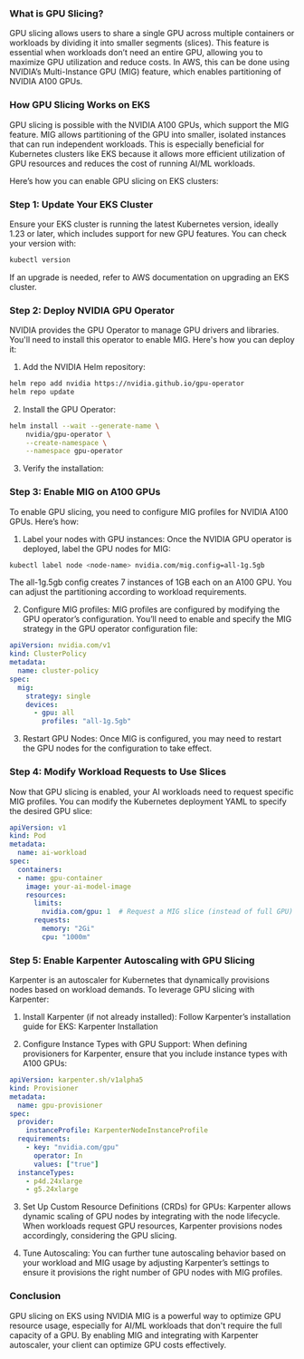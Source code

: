 ### What is GPU Slicing?
GPU slicing allows users to share a single GPU across multiple containers or workloads by dividing it into smaller segments (slices). This feature is essential when workloads don’t need an entire GPU, allowing you to maximize GPU utilization and reduce costs. In AWS, this can be done using NVIDIA’s Multi-Instance GPU (MIG) feature, which enables partitioning of NVIDIA A100 GPUs.

### How GPU Slicing Works on EKS
GPU slicing is possible with the NVIDIA A100 GPUs, which support the MIG feature. MIG allows partitioning of the GPU into smaller, isolated instances that can run independent workloads. This is especially beneficial for Kubernetes clusters like EKS because it allows more efficient utilization of GPU resources and reduces the cost of running AI/ML workloads.

Here’s how you can enable GPU slicing on EKS clusters:

### Step 1: Update Your EKS Cluster
Ensure your EKS cluster is running the latest Kubernetes version, ideally 1.23 or later, which includes support for new GPU features. You can check your version with:

```bash
kubectl version
```

If an upgrade is needed, refer to AWS documentation on upgrading an EKS cluster.

### Step 2: Deploy NVIDIA GPU Operator
NVIDIA provides the GPU Operator to manage GPU drivers and libraries. You'll need to install this operator to enable MIG. Here's how you can deploy it:

1. Add the NVIDIA Helm repository:
```bash
helm repo add nvidia https://nvidia.github.io/gpu-operator
helm repo update
```
2. Install the GPU Operator:
```bash
helm install --wait --generate-name \
    nvidia/gpu-operator \
    --create-namespace \
    --namespace gpu-operator
```
3. Verify the installation:

### Step 3: Enable MIG on A100 GPUs
To enable GPU slicing, you need to configure MIG profiles for NVIDIA A100 GPUs. Here’s how:

1. Label your nodes with GPU instances: Once the NVIDIA GPU operator is deployed, label the GPU nodes for MIG:

```bash
kubectl label node <node-name> nvidia.com/mig.config=all-1g.5gb
```
The all-1g.5gb config creates 7 instances of 1GB each on an A100 GPU. You can adjust the partitioning according to workload requirements.

2. Configure MIG profiles: MIG profiles are configured by modifying the GPU operator’s configuration. You’ll need to enable and specify the MIG strategy in the GPU operator configuration file:

```yaml
apiVersion: nvidia.com/v1
kind: ClusterPolicy
metadata:
  name: cluster-policy
spec:
  mig:
    strategy: single
    devices:
      - gpu: all
        profiles: "all-1g.5gb"
```

3. Restart GPU Nodes: Once MIG is configured, you may need to restart the GPU nodes for the configuration to take effect.

### Step 4: Modify Workload Requests to Use Slices
Now that GPU slicing is enabled, your AI workloads need to request specific MIG profiles. You can modify the Kubernetes deployment YAML to specify the desired GPU slice:

```yaml
apiVersion: v1
kind: Pod
metadata:
  name: ai-workload
spec:
  containers:
  - name: gpu-container
    image: your-ai-model-image
    resources:
      limits:
        nvidia.com/gpu: 1  # Request a MIG slice (instead of full GPU)
      requests:
        memory: "2Gi"
        cpu: "1000m"
```

### Step 5: Enable Karpenter Autoscaling with GPU Slicing
Karpenter is an autoscaler for Kubernetes that dynamically provisions nodes based on workload demands. To leverage GPU slicing with Karpenter:

1. Install Karpenter (if not already installed): Follow Karpenter’s installation guide for EKS: Karpenter Installation

2. Configure Instance Types with GPU Support: When defining provisioners for Karpenter, ensure that you include instance types with A100 GPUs:

```yaml
apiVersion: karpenter.sh/v1alpha5
kind: Provisioner
metadata:
  name: gpu-provisioner
spec:
  provider:
    instanceProfile: KarpenterNodeInstanceProfile
  requirements:
    - key: "nvidia.com/gpu"
      operator: In
      values: ["true"]
  instanceTypes:
    - p4d.24xlarge
    - g5.24xlarge

```

3. Set Up Custom Resource Definitions (CRDs) for GPUs: Karpenter allows dynamic scaling of GPU nodes by integrating with the node lifecycle. When workloads request GPU resources, Karpenter provisions nodes accordingly, considering the GPU slicing.

4. Tune Autoscaling: You can further tune autoscaling behavior based on your workload and MIG usage by adjusting Karpenter’s settings to ensure it provisions the right number of GPU nodes with MIG profiles.

### Conclusion
GPU slicing on EKS using NVIDIA MIG is a powerful way to optimize GPU resource usage, especially for AI/ML workloads that don't require the full capacity of a GPU. By enabling MIG and integrating with Karpenter autoscaler, your client can optimize GPU costs effectively.